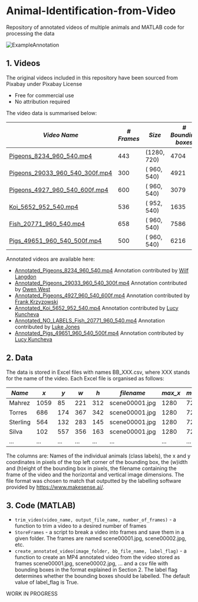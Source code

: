 # Animal-Identification-from-Video
Repository of annotated videos of multiple animals and MATLAB code for processing the data

![ExampleAnnotation](https://user-images.githubusercontent.com/18727206/138719482-354c4c32-b282-4d69-8a04-cd5851bae687.jpg)


## 1. Videos
The original videos included in this repository have been sourced from Pixabay under Pixabay License
* Free for commercial use
* No attribution required

The video data is summarised below:

*Video Name*    |     *# Frames*  |  *Size*   |   *# Bounding boxes*  |  *# Identities* 
----------------|----------------|-----------|---------------------|--------------
[Pigeons_8234_960_540.mp4](https://lucykuncheva.co.uk/other_research/restricted_set_classification_images/Pigeons_8234_960_540.mp4) |   443 | (1280, 720)|  4704|15
[Pigeons_29033_960_540_300f.mp4](https://lucykuncheva.co.uk/other_research/restricted_set_classification_images/Pigeons_29033_960_540_300f.mp4) |   300 | ( 960, 540)|  4921|30
[Pigeons_4927_960_540_600f.mp4](https://lucykuncheva.co.uk/other_research/restricted_set_classification_images/Pigeons_4927_960_540_600f.mp4) |   600 | ( 960, 540)|  3079|17
[Koi_5652_952_540.mp4](https://lucykuncheva.co.uk/other_research/restricted_set_classification_images/Koi_5652_952_540.mp4) |   536 | ( 952, 540)|  1635| 9
[Fish_20771_960_540.mp4](https://lucykuncheva.co.uk/other_research/restricted_set_classification_images/Fish_20771_960_540.mp4)|   658 | ( 960, 540)|  7586| 1
[Pigs_49651_960_540_500f.mp4](https://lucykuncheva.co.uk/other_research/restricted_set_classification_images/Pigs_49651_960_540_500f.mp4) |   500 | ( 960, 540)|  6216|26


Annotated videos are available here:
* [Annotated_Pigeons_8234_960_540.mp4](https://lucykuncheva.co.uk/other_research/restricted_set_classification_images/Annotated_Pigeons_8234_960_540.mp4)
    Annotation contributed by [Wilf Langdon](wll19pkk@bangor.ac.uk)   
* [Annotated_Pigeons_29033_960_540_300f.mp4](https://lucykuncheva.co.uk/other_research/restricted_set_classification_images/Annotated_Pigeons_29033_960_540_300f.mp4)
    Annotation contributed by [Owen West](wnw19njx@bangor.ac.uk)  
 * [Annotated_Pigeons_4927_960_540_600f.mp4](https://lucykuncheva.co.uk/other_research/restricted_set_classification_images/Annotated_Pigeons_4927_960_540_600f.mp4)
    Annotation contributed by [Frank Krzyzowski](eeub05@bangor.ac.uk) 
* [Annotated_Koi_5652_952_540.mp4](https://lucykuncheva.co.uk/other_research/restricted_set_classification_images/Annotated_Koi_5652_952_540.mp4)
    Annotation contributed by [Lucy Kuncheva](mas00a@bangor.ac.uk)
* [Annotated_NO_LABELS_Fish_20771_960_540.mp4](https://lucykuncheva.co.uk/other_research/restricted_set_classification_images/Annotated_NO_LABELS_Fish_20771_960_540.mp4)
    Annotation contributed by [Luke Jones](lkj18dfh@bangor.ac.uk)
* [Annotated_Pigs_49651_960_540_500f.mp4](https://lucykuncheva.co.uk/other_research/restricted_set_classification_images/Annotated_Pigs_49651_960_540_500f.mp4)
    Annotation contributed by [Lucy Kuncheva](mas00a@bangor.ac.uk)



## 2. Data
The data is stored in Excel files with names BB_XXX.csv, where XXX stands for the name of the video. Each Excel file is organised as follows:

*Name*    |     *x*  |  *y*   |   *w*  |  *h*  |  *filename*   |   *max_x* |  *max_y*
--------|--------|------|------|-----|-------------|--------|-------
Mahrez	 |   1059|	  85|   221|	312|	scene00001.jpg	|1280|	720
Torres	 |   686 |	 174|   367|	342|	scene00001.jpg	|1280|	720
Sterling |	564	 |   132|   283|	145|	scene00001.jpg	|1280|	720
Silva    |	102	 |   557|   356|	163|	scene00001.jpg	|1280|	720
... | ... | ... | ... | ... | ... | ... | ... |

The columns are: Names of the individual animals (class labels), the x and y coordinates in pixels of the top left corner of the bounding box, the (w)idth and (h)eight of the bounding box in pixels, the filename containing the frame of the video and the horizontal and vertical image dimensions. The file format was chosen to match that outputted by the labelling software provided by https://www.makesense.ai/.

## 3. Code (MATLAB)
* `trim_video(video_name, output_file_name, number_of_frames)` - a function to trim a video to a desired number of frames
* `StoreFrames` - a script to break a video into frames and save them in a given folder. The frames are named scene00001.jpg, scene00002.jpg, etc.
* `create_annotated_video(image_folder, bb_file_name, label_flag)` - a function to create an MP4 annotated video from the video stored as frames scene00001.jpg, scene00002.jpg, ... and a csv file with bounding boxes in the format explained in Section 2. The label flag determines whether the bounding boxes should be labelled. The default value of label_flag is True.

WORK IN PROGRESS


